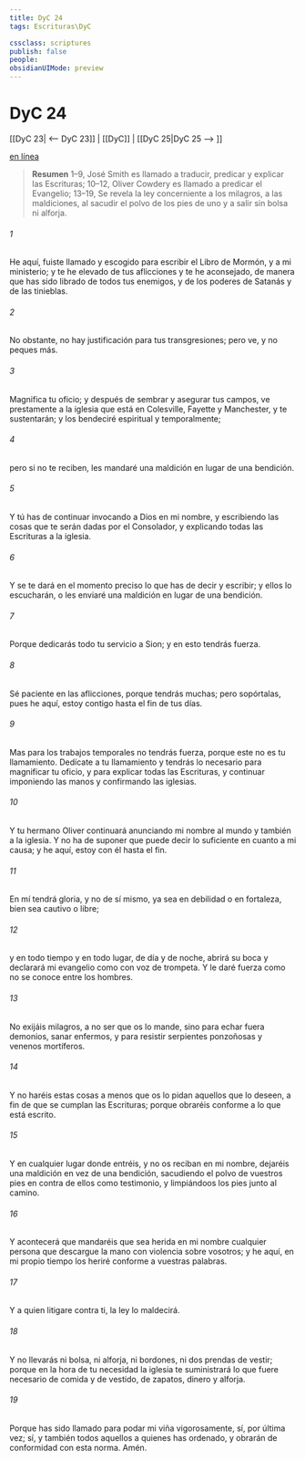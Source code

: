 ```yaml
---
title: DyC 24
tags: Escrituras\DyC

cssclass: scriptures
publish: false
people:
obsidianUIMode: preview
---
```


# DyC 24
[[DyC 23| <-- DyC 23]] | [[DyC]] | [[DyC 25|DyC 25 --> ]]

[en línea](https://churchofjesuschrist.org/study/scriptures/dc-testament/dc/24?lang=spa)

> __Resumen__
1–9, José Smith es llamado a traducir, predicar y explicar las Escrituras; 10–12, Oliver Cowdery es llamado a predicar el Evangelio; 13–19, Se revela la ley concerniente a los milagros, a las maldiciones, al sacudir el polvo de los pies de uno y a salir sin bolsa ni alforja.

###### 1 
He aquí, fuiste llamado y escogido para escribir el Libro de Mormón, y a mi ministerio; y te he elevado de tus aflicciones y te he aconsejado, de manera que has sido librado de todos tus enemigos, y de los poderes de Satanás y de las tinieblas.

###### 2 
No obstante, no hay justificación para tus transgresiones; pero ve, y no peques más.

###### 3 
Magnifica tu oficio; y después de sembrar y asegurar tus campos, ve prestamente a la iglesia que está en Colesville, Fayette y Manchester, y te sustentarán; y los bendeciré espiritual y temporalmente;

###### 4 
pero si no te reciben, les mandaré una maldición en lugar de una bendición.

###### 5 
Y tú has de continuar invocando a Dios en mi nombre, y escribiendo las cosas que te serán dadas por el Consolador, y explicando todas las Escrituras a la iglesia.

###### 6 
Y se te dará en el momento preciso lo que has de decir y escribir; y ellos lo escucharán, o les enviaré una maldición en lugar de una bendición.

###### 7 
Porque dedicarás todo tu servicio a Sion; y en esto tendrás fuerza.

###### 8 
Sé paciente en las aflicciones, porque tendrás muchas; pero sopórtalas, pues he aquí, estoy contigo hasta el fin de tus días.

###### 9 
Mas para los trabajos temporales no tendrás fuerza, porque este no es tu llamamiento. Dedícate a tu llamamiento y tendrás lo necesario para magnificar tu oficio, y para explicar todas las Escrituras, y continuar imponiendo las manos y confirmando las iglesias.

###### 10 
Y tu hermano Oliver continuará anunciando mi nombre al mundo y también a la iglesia. Y no ha de suponer que puede decir lo suficiente en cuanto a mi causa; y he aquí, estoy con él hasta el fin.

###### 11 
En mí tendrá gloria, y no de sí mismo, ya sea en debilidad o en fortaleza, bien sea cautivo o libre;

###### 12 
y en todo tiempo y en todo lugar, de día y de noche, abrirá su boca y declarará mi evangelio como con voz de trompeta. Y le daré fuerza como no se conoce entre los hombres.

###### 13 
No exijáis milagros, a no ser que os lo mande, sino para echar fuera demonios, sanar enfermos, y para resistir serpientes ponzoñosas y venenos mortíferos.

###### 14 
Y no haréis estas cosas a menos que os lo pidan aquellos que lo deseen, a fin de que se cumplan las Escrituras; porque obraréis conforme a lo que está escrito.

###### 15 
Y en cualquier lugar donde entréis, y no os reciban en mi nombre, dejaréis una maldición en vez de una bendición, sacudiendo el polvo de vuestros pies en contra de ellos como testimonio, y limpiándoos los pies junto al camino.

###### 16 
Y acontecerá que mandaréis que sea herida en mi nombre cualquier persona que descargue la mano con violencia sobre vosotros; y he aquí, en mi propio tiempo los heriré conforme a vuestras palabras.

###### 17 
Y a quien litigare contra ti, la ley lo maldecirá.

###### 18 
Y no llevarás ni bolsa, ni alforja, ni bordones, ni dos prendas de vestir; porque en la hora de tu necesidad la iglesia te suministrará lo que fuere necesario de comida y de vestido, de zapatos, dinero y alforja.

###### 19 
Porque has sido llamado para podar mi viña vigorosamente, sí, por última vez; sí, y también todos aquellos a quienes has ordenado, y obrarán de conformidad con esta norma. Amén.

